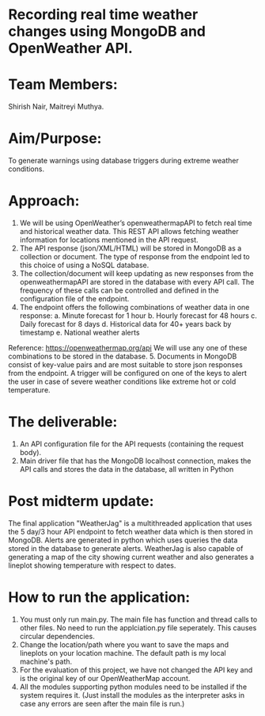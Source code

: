 # Recording real time weather changes using MongoDB and OpenWeather API.
# Team Members: 
Shirish Nair, Maitreyi Muthya.
# Aim/Purpose: 
To generate warnings using database triggers during extreme weather conditions.
# Approach: 
1. We will be using OpenWeather’s openweathermapAPI to fetch real time and historical weather data. This REST API allows fetching weather information for locations mentioned in the API request.
2. The API response (json/XML/HTML) will be stored in MongoDB as a collection or document. The type of response from the endpoint led to this choice of using a NoSQL database.
3. The collection/document will keep updating as new responses from the openweathermapAPI are stored in the database with every API call. The frequency of these calls can be controlled and defined in the configuration file of the endpoint.
4. The endpoint offers the following combinations of weather data in one response:
a. Minute forecast for 1 hour
b. Hourly forecast for 48 hours
c. Daily forecast for 8 days
d. Historical data for 40+ years back by timestamp
e. National weather alerts

Reference: https://openweathermap.org/api
We will use any one of these combinations to be stored in the database.
5. Documents in MongoDB consist of key-value pairs and are most suitable to store json
responses from the endpoint. A trigger will be configured on one of the keys to alert
the user in case of severe weather conditions like extreme hot or cold temperature.

# The deliverable:
1. An API configuration file for the API requests (containing the request body).
2. Main driver file that has the MongoDB localhost connection, makes the API calls and
stores the data in the database, all written in Python

# Post midterm update:
The final application "WeatherJag" is a multithreaded application that uses the 5 day/3 hour API endpoint to fetch weather data which is then stored in MongoDB. 
Alerts are generated in python which uses queries the data stored in the database to generate alerts. 
WeatherJag is also capable of generating a map of the city showing current weather and also generates a lineplot showing temperature with respect to dates.

# How to run the application:
1. You must only run main.py. The main file has function and thread calls to other files. No need to run the applciation.py file seperately. This causes circular dependencies.
2. Change the location/path where you want to save the maps and lineplots on your location machine. The default path is my local machine's path.
3. For the evaluation of this project, we have not changed the API key and is the original key of our OpenWeatherMap account.
4. All the modules supporting python modules need to be installed if the system requires it. (Just install the modules as the interpreter asks in case any errors are seen after the main file is run.)




